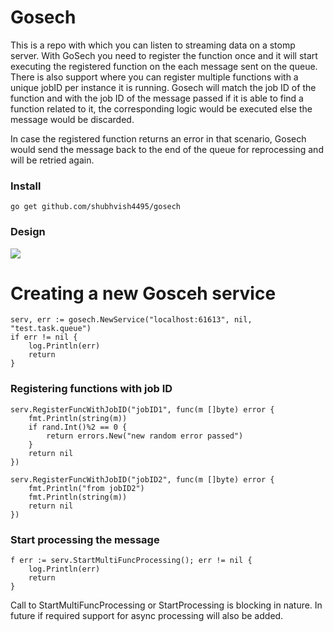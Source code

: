 # Gosech

This is a repo with which you can listen to streaming data on a stomp server. With GoSech you need to register the function once and it will start executing the registered function on the each message sent on the queue. There is also support where you can register multiple functions with a unique jobID per instance it is running. Gosech will match the job ID of the function and with the job ID of the message passed if it is able to find a function related to it, the corresponding logic would be executed else the message would be discarded.

In case the registered function returns an error in that scenario, Gosech would send the message back to the end of the queue for reprocessing and will be retried again.

### Install
```go get github.com/shubhvish4495/gosech```

### Design
<img src="gosech-design.jpg"/>

# Creating a new Gosceh service
```
serv, err := gosech.NewService("localhost:61613", nil, "test.task.queue")
if err != nil {
    log.Println(err)
    return
}
```

### Registering functions with job ID
```
serv.RegisterFuncWithJobID("jobID1", func(m []byte) error {
    fmt.Println(string(m))
    if rand.Int()%2 == 0 {
        return errors.New("new random error passed")
    }
    return nil
})

serv.RegisterFuncWithJobID("jobID2", func(m []byte) error {
    fmt.Println("from jobID2")
    fmt.Println(string(m))
    return nil
})
```

### Start processing the message
```
f err := serv.StartMultiFuncProcessing(); err != nil {
    log.Println(err)
    return
}
```
Call to StartMultiFuncProcessing or StartProcessing is blocking in nature. In future if required support for async processing will also be added.
